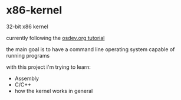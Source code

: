 # x86-kernel
 32-bit x86 kernel

 currently following the [osdev.org tutorial](https://wiki.osdev.org/Bare_Bones)

 the main goal is to have a command line operating system capable of running programs
 
 with this project i'm trying to learn:
 - Assembly
 - C/C++
 - how the kernel works in general
